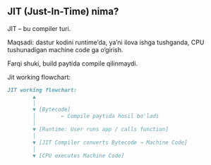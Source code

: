 ## JIT (Just-In-Time) nima?

JIT – bu compiler turi.

Maqsadi: dastur kodini runtime’da, ya’ni ilova ishga tushganda, CPU tushunadigan machine code ga o‘girish.

Farqi shuki, build paytida compile qilinmaydi.

Jit working flowchart: 
```markdown
JIT working flowchart:
        ▲
        │
        ▼ [Bytecode]
        │        ← Compile paytida hosil bo'ladi
        │
        ▼ [Runtime: User runs app / calls function]
        │
        ▼ [JIT Compiler converts Bytecode → Machine Code]
        │
        ▼ [CPU executes Machine Code]
```
